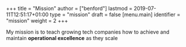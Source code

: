 +++
title = "Mission"
author = ["benford"]
lastmod = 2019-07-11T12:51:17+01:00
type = "mission"
draft = false
[menu.main]
  identifier = "mission"
  weight = 2
+++

My mission is to teach growing tech companies how to achieve and maintain
**operational excellence** as they scale
